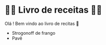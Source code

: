 #  :woman_cook: Livro de receitas :man_cook:

Olá ! Bem vindo ao livro de recitas :wave:

- Strogonoff de frango
- Pavê 

